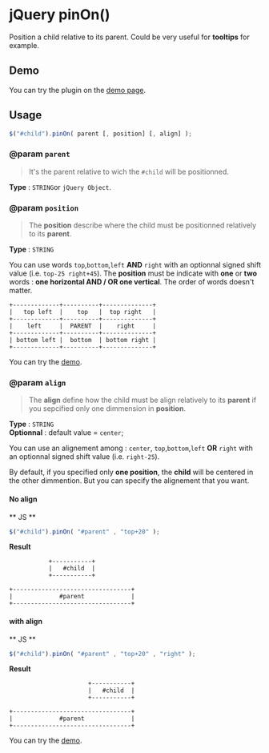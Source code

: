 # jQuery pinOn()
Position a child relative to its parent. Could be very useful for **tooltips** for example.

## Demo

You can try the plugin on the [demo page](http://emaj-fr.github.io/jquery.pinOn/).


## Usage

```javascript
$("#child").pinOn( parent [, position] [, align] );
```

### @param `parent`
> It's the parent relative to wich the `#child` will be positionned.

**Type** :  `STRING`or `jQuery Object`. 


### @param `position`
> The **position** describe where the child must be positionned relatively to its **parent**.

**Type** : `STRING`

You can use words `top`,`bottom`,`left` **AND** `right` with an optionnal signed shift value (i.e. `top-25 right+45`).  The **position** must be indicate with **one** or **two** words : **one horizontal AND / OR one vertical**. The order of words doesn't matter.

```
+-------------+----------+--------------+
|   top left  |    top   |  top right   |
+-------------+----------+--------------+
|    left     |  PARENT  |    right     |
+-------------+----------+--------------+
| bottom left |  bottom  | bottom right |
+-------------+----------+--------------+
```

You can try the [demo](http://emaj-fr.github.io/jquery.pinOn/).

### @param `align` 
> The **align** define how the child must be align relatively to its **parent** if you sepcified only one dimmension in **position**.

**Type** : `STRING`   
**Optionnal** :  default value = `center`;

You can use an alignement among : `center`, `top`,`bottom`,`left` **OR** `right` with an optionnal signed shift value (i.e. `right-25`).

By default, if you specified only **one position**, the **child** will be centered in the other dimmention. But you can specify the alignement that you want.

#### No align
** JS **
```javascript
$("#child").pinOn( "#parent" , "top+20" );
```

**Result**

```
           +-----------+
           |   #child  |
           +-----------+

+---------------------------------+
|             #parent             |
+---------------------------------+
```

#### with align
** JS **
```javascript
$("#child").pinOn( "#parent" , "top+20" , "right" );
```

**Result**

```
                      +-----------+
                      |   #child  |
                      +-----------+

+---------------------------------+
|             #parent             |
+---------------------------------+
```

You can try the [demo](http://emaj-fr.github.io/jquery.pinOn/).
